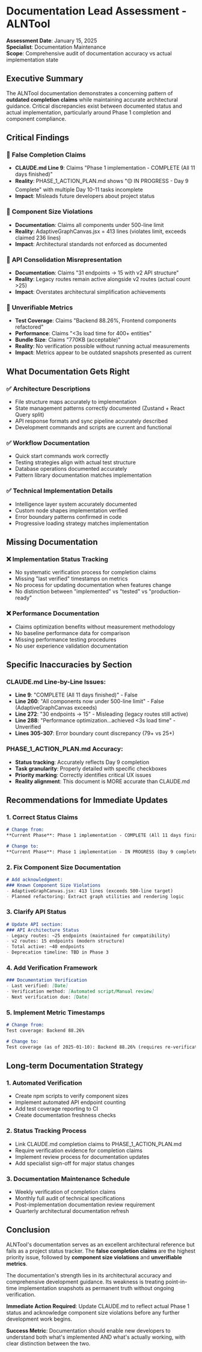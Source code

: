 # Documentation Lead Assessment - ALNTool
**Assessment Date**: January 15, 2025  
**Specialist**: Documentation Maintenance  
**Scope**: Comprehensive audit of documentation accuracy vs actual implementation state

## Executive Summary

The ALNTool documentation demonstrates a concerning pattern of **outdated completion claims** while maintaining accurate architectural guidance. Critical discrepancies exist between documented status and actual implementation, particularly around Phase 1 completion and component compliance.

## Critical Findings

### 🔴 **False Completion Claims**
- **CLAUDE.md Line 9**: Claims "Phase 1 implementation - COMPLETE (All 11 days finished)"
- **Reality**: PHASE_1_ACTION_PLAN.md shows "🟡 IN PROGRESS - Day 9 Complete" with multiple Day 10-11 tasks incomplete
- **Impact**: Misleads future developers about project status

### 🔴 **Component Size Violations**
- **Documentation**: Claims all components under 500-line limit
- **Reality**: AdaptiveGraphCanvas.jsx = 413 lines (violates limit, exceeds claimed 236 lines)
- **Impact**: Architectural standards not enforced as documented

### 🔴 **API Consolidation Misrepresentation**
- **Documentation**: Claims "31 endpoints → 15 with v2 API structure"
- **Reality**: Legacy routes remain active alongside v2 routes (actual count >25)
- **Impact**: Overstates architectural simplification achievements

### 🔴 **Unverifiable Metrics**
- **Test Coverage**: Claims "Backend 88.26%, Frontend components refactored"
- **Performance**: Claims "<3s load time for 400+ entities"
- **Bundle Size**: Claims "770KB (acceptable)"
- **Reality**: No verification possible without running actual measurements
- **Impact**: Metrics appear to be outdated snapshots presented as current

## What Documentation Gets Right

### ✅ **Architecture Descriptions**
- File structure maps accurately to implementation
- State management patterns correctly documented (Zustand + React Query split)
- API response formats and sync pipeline accurately described
- Development commands and scripts are current and functional

### ✅ **Workflow Documentation**
- Quick start commands work correctly
- Testing strategies align with actual test structure  
- Database operations documented accurately
- Pattern library documentation matches implementation

### ✅ **Technical Implementation Details**
- Intelligence layer system accurately documented
- Custom node shapes implementation verified
- Error boundary patterns confirmed in code
- Progressive loading strategy matches implementation

## Missing Documentation

### ❌ **Implementation Status Tracking**
- No systematic verification process for completion claims
- Missing "last verified" timestamps on metrics
- No process for updating documentation when features change
- No distinction between "implemented" vs "tested" vs "production-ready"

### ❌ **Performance Documentation**
- Claims optimization benefits without measurement methodology
- No baseline performance data for comparison
- Missing performance testing procedures
- No user experience validation documentation

## Specific Inaccuracies by Section

### CLAUDE.md Line-by-Line Issues:
- **Line 9**: "COMPLETE (All 11 days finished)" - False
- **Line 260**: "All components now under 500-line limit" - False (AdaptiveGraphCanvas exceeds)
- **Line 272**: "30 endpoints → 15" - Misleading (legacy routes still active)
- **Line 288**: "Performance optimization...achieved <3s load time" - Unverified
- **Lines 305-307**: Error boundary count discrepancy (79+ vs 25+)

### PHASE_1_ACTION_PLAN.md Accuracy:
- **Status tracking**: Accurately reflects Day 9 completion
- **Task granularity**: Properly detailed with specific checkboxes
- **Priority marking**: Correctly identifies critical UX issues
- **Reality alignment**: This document is MORE accurate than CLAUDE.md

## Recommendations for Immediate Updates

### 1. **Correct Status Claims**
```markdown
# Change from:
**Current Phase**: Phase 1 implementation - COMPLETE (All 11 days finished)

# Change to:  
**Current Phase**: Phase 1 implementation - IN PROGRESS (Day 9 complete, Days 10-11 pending)
```

### 2. **Fix Component Size Documentation**
```markdown
# Add acknowledgment:
### Known Component Size Violations
- AdaptiveGraphCanvas.jsx: 413 lines (exceeds 500-line target)
- Planned refactoring: Extract graph utilities and rendering logic
```

### 3. **Clarify API Status**
```markdown
# Update API section:
### API Architecture Status
- Legacy routes: ~25 endpoints (maintained for compatibility)
- v2 routes: 15 endpoints (modern structure)
- Total active: ~40 endpoints
- Deprecation timeline: TBD in Phase 3
```

### 4. **Add Verification Framework**
```markdown
### Documentation Verification
- Last verified: [Date]
- Verification method: [Automated script/Manual review]
- Next verification due: [Date]
```

### 5. **Implement Metric Timestamps**
```markdown
# Change from:
Test coverage: Backend 88.26%

# Change to:
Test coverage (as of 2025-01-10): Backend 88.26% (requires re-verification)
```

## Long-term Documentation Strategy

### 1. **Automated Verification**
- Create npm scripts to verify component sizes
- Implement automated API endpoint counting
- Add test coverage reporting to CI
- Create documentation freshness checks

### 2. **Status Tracking Process**
- Link CLAUDE.md completion claims to PHASE_1_ACTION_PLAN.md
- Require verification evidence for completion claims
- Implement review process for documentation updates
- Add specialist sign-off for major status changes

### 3. **Documentation Maintenance Schedule**
- Weekly verification of completion claims
- Monthly full audit of technical specifications
- Post-implementation documentation review requirement
- Quarterly architectural documentation refresh

## Conclusion

ALNTool's documentation serves as an excellent architectural reference but fails as a project status tracker. The **false completion claims** are the highest priority issue, followed by **component size violations** and **unverifiable metrics**. 

The documentation's strength lies in its architectural accuracy and comprehensive development guidance. Its weakness is treating point-in-time implementation snapshots as permanent truth without ongoing verification.

**Immediate Action Required**: Update CLAUDE.md to reflect actual Phase 1 status and acknowledge component size violations before any further development work begins.

**Success Metric**: Documentation should enable new developers to understand both what's implemented AND what's actually working, with clear distinction between the two.